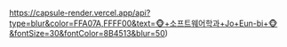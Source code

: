 https://capsule-render.vercel.app/api?type=blur&color=FFA07A,FFFF00&text=🐵+소프트웨어학과+Jo+Eun-bi+🐵&fontSize=30&fontColor=8B4513&blur=50)
